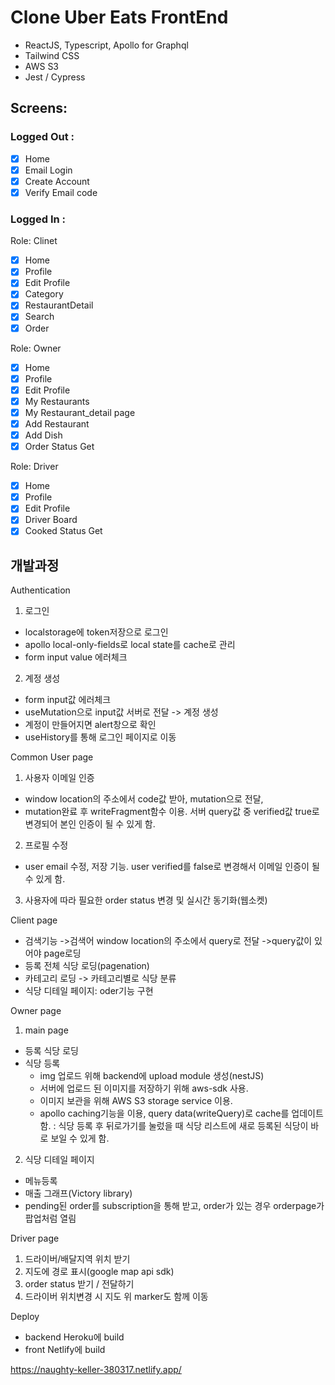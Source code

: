 # Clone Uber Eats FrontEnd

- ReactJS, Typescript, Apollo for Graphql
- Tailwind CSS
- AWS S3
- Jest / Cypress

## Screens:

### Logged Out :

- [x] Home
- [x] Email Login
- [x] Create Account
- [x] Verify Email code

### Logged In :

Role: Clinet

- [x] Home
- [x] Profile
- [x] Edit Profile
- [x] Category
- [x] RestaurantDetail
- [x] Search
- [x] Order

Role: Owner

- [x] Home
- [x] Profile
- [x] Edit Profile
- [x] My Restaurants
- [x] My Restaurant_detail page
- [x] Add Restaurant
- [x] Add Dish
- [x] Order Status Get

Role: Driver

- [x] Home
- [x] Profile
- [x] Edit Profile
- [x] Driver Board
- [x] Cooked Status Get

## 개발과정
Authentication
1. 로그인 
- localstorage에 token저장으로 로그인
- apollo local-only-fields로 local state를 cache로 관리
- form input value 에러체크 

2. 계정 생성
- form input값 에러체크
- useMutation으로 input값 서버로 전달 -> 계정 생성
- 계정이 만들어지면 alert창으로 확인
- useHistory를 통해 로그인 페이지로 이동

Common User page
1. 사용자 이메일 인증
- window location의 주소에서 code값 받아, mutation으로 전달,
- mutation완료 후 writeFragment함수 이용. 
  서버 query값 중 verified값 true로 변경되어 본인 인증이 될 수 있게 함.
2. 프로필 수정
- user email 수정, 저장 기능. user verified를 false로 변경해서 이메일 인증이 될 수 있게 함.
3. 사용자에 따라 필요한 order status 변경 및 실시간 동기화(웹소켓)

Client page
- 검색기능 ->검색어  window location의 주소에서 query로 전달 ->query값이 있어야 page로딩 
- 등록 전체 식당 로딩(pagenation)
- 카테고리 로딩 -> 카테고리별로 식당 분류
- 식당 디테일 페이지: oder기능 구현

Owner page
1. main page
- 등록 식당 로딩
- 식당 등록 
  - img 업로드 위해 backend에 upload module 생성(nestJS)
  - 서버에 업로드 된 이미지를 저장하기 위해 aws-sdk 사용.
  - 이미지 보관을 위해 AWS S3 storage service 이용.
  - apollo caching기능을 이용, query data(writeQuery)로 cache를 
    업데이트 함. : 식당 등록 후 뒤로가기를 눌렀을 때 식당 리스트에 
    새로 등록된 식당이 바로 보일 수 있게 함.
2. 식당 디테일 페이지
- 메뉴등록 
- 매출 그래프(Victory library)
- pending된 order를 subscription을 통해 받고, order가 있는 경우
  orderpage가 팝업처럼 열림

Driver page
1. 드라이버/배달지역 위치 받기
2. 지도에 경로 표시(google map api sdk)
3. order status 받기 / 전달하기
4. 드라이버 위치변경 시  지도 위 marker도 함께 이동

Deploy
- backend Heroku에 build
- front Netlify에 build

https://naughty-keller-380317.netlify.app/
